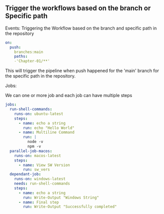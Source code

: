 ##   Trigger the workflows based on the branch or Specific path


Events: Triggering the Workflow based on the branch and specific path in the repository

```yaml
on:
  push:
    branches:main
    paths:
    -'Chapter-01/**'
```

This will trigger the pipeline when push happened for the 'main' branch for the specific path in the repository.


Jobs:

We can one or more job and each job can have multiple steps

```yaml
jobs:
  run-shell-commands:
    runs-on: ubuntu-latest
    steps:
      - name: echo a string
        run: echo "Hello World"
      - name: Multiline Command
        run: |
          node -v
          npm -v
  parallel-job-macos:
    runs-on: macos-latest
    steps:
      - name: View SW Version
        run: sw_vers
  dependant-job:
    runs-on: windows-latest
    needs: run-shell-commands
    steps:
      - name: echo a string
        run: Write-Output "Windows String"
      - name: Final step
        run: Write-Output "Successfully completed"
```
